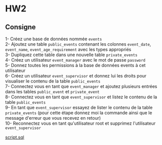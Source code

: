 # HW2

## Consigne

1- Créez une base de données nommée `events`  
2- Ajoutez une table `public_events` contenant les colonnes `event_date`, `event_name`, `event_age_requirement` avec les types appropriés  
3- Dupliquez cette table dans une nouvelle table `private_events`  
4- Créez un utilisateur `event_manager` avec le mot de passe `password`  
5- Donnez toutes les permissions à la base de données events à cet utilisateur  
6- Créez un utilisateur `event_supervisor` et donnez lui les droits pour visualiser le contenu de la table `public_events`  
7- Connectez vous en tant que `event_manager` et ajoutez plusieurs entrées dans les tables `public_event` et `private_event`  
8- Connectez vous en tant que `event_supervisor` et listez le contenu de la table `public_events`  
9- En tant que `event_supervisor` essayez de lister le contenu de la table `private_events` (pour cette étape donnez moi la commande ainsi que le message d'erreur que vous recevez en retour)  
10- Reconnectez vous en tant qu'utilisateur root et supprimez l'utilisateur `event_supervisor`

[script.sql](./script.sql)
